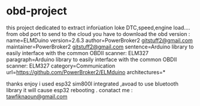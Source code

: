 # obd-project
this project dedicated to extract inforùation loke DTC,speed,engine load.... from obd port to  send  to the cloud
you have to download the obd version :
        name=ELMDuino
        version=2.6.3
        author=PowerBroker2 <gitstuff2@gmail.com>
        maintainer=PowerBroker2 <gitstuff2@gmail.com>
        sentence=Arduino library to easily interface with the common OBDII scanner: ELM327
        paragraph=Arduino library to easily interface with the common OBDII scanner: ELM327
        category=Communication
        url=https://github.com/PowerBroker2/ELMduino
        architectures=*
        
thanks enjoy i used esp32 sim800l integrated ,avoad to use bluetooth library it will cause esp32 rebooting .
conatact me  :
tawfiknaoun@gmail.com
